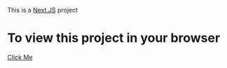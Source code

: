 This is a [Next.JS](https://nextjs.org/) project

# To view this project in your browser

[Click Me](https://sivaram-news.vercel.app/)
